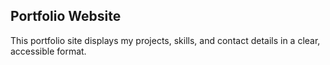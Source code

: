 ## Portfolio Website

This portfolio site displays my projects, skills, and contact details in a clear, accessible format.